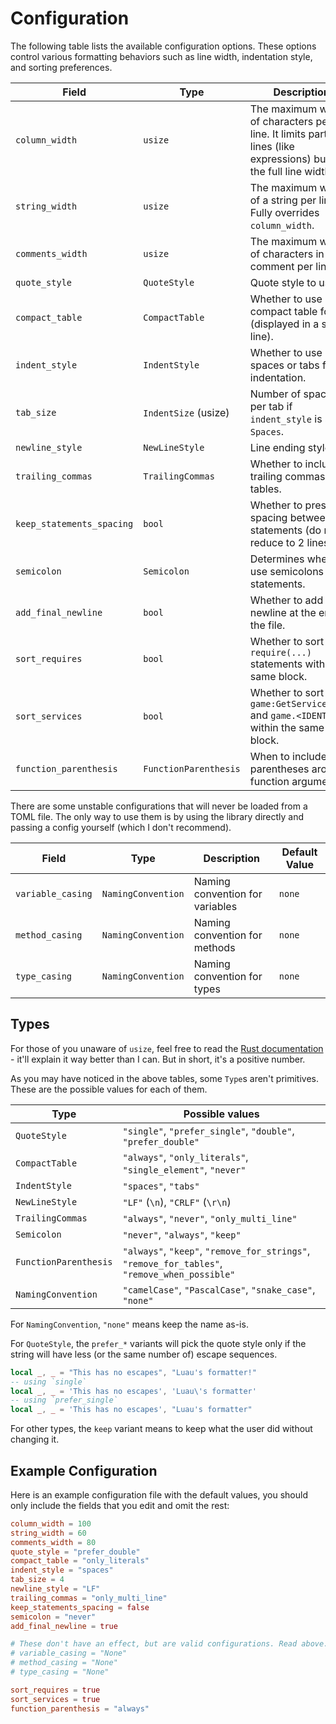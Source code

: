 # Configuration

The following table lists the available configuration options. These options control various formatting behaviors such as line width, indentation style, and sorting preferences.

| Field                     | Type                  | Description                                                                                                        | Default Value       |
|---------------------------|-----------------------|--------------------------------------------------------------------------------------------------------------------|---------------------|
| `column_width`            | `usize`               | The maximum width of characters per line. It limits parts of lines (like expressions) but not the full line width. | `100`               |
| `string_width`            | `usize`               | The maximum width of a string per line. Fully overrides `column_width`.                                            | `60`                |
| `comments_width`          | `usize`               | The maximum width of characters in a comment per line.                                                             | `80`                |
| `quote_style`             | `QuoteStyle`          | Quote style to use.                                                                                                | `"prefer_double"`   |
| `compact_table`           | `CompactTable`        | Whether to use compact table format (displayed in a single line).                                                  | `"only_literals"`   |
| `indent_style`            | `IndentStyle`         | Whether to use spaces or tabs for indentation.                                                                     | `"spaces"`          |
| `tab_size`                | `IndentSize` (usize)  | Number of spaces per tab if `indent_style` is set to `Spaces`.                                                     | `4`                 |
| `newline_style`           | `NewLineStyle`        | Line ending style.                                                                                                 | `"LF"`              |
| `trailing_commas`         | `TrailingCommas`      | Whether to include trailing commas in tables.                                                                      | `"only_multi_line"` |
| `keep_statements_spacing` | `bool`                | Whether to preserve spacing between statements (do not reduce to 2 lines).                                         | `false`             |
| `semicolon`               | `Semicolon`           | Determines when to use semicolons after statements.                                                                | `"never"`           |
| `add_final_newline`       | `bool`                | Whether to add a newline at the end of the file.                                                                   | `true`              |
| `sort_requires`           | `bool`                | Whether to sort `require(...)` statements within the same block.                                                   | `true`              |
| `sort_services`           | `bool`                | Whether to sort `game:GetService(...)` and `game.<IDENT>` within the same block.                                   | `true`              |
| `function_parenthesis`    | `FunctionParenthesis` | When to include parentheses around function arguments.                                                             | `"always"`          |

There are some unstable configurations that will never be loaded from a TOML file. The only way to use them is by using the library directly and passing a config yourself (which I don't recommend).

| Field            | Type               | Description                     | Default Value |
|------------------|------------------- |---------------------------------|---------------|
| `variable_casing`| `NamingConvention` | Naming convention for variables | `none`        |
| `method_casing`  | `NamingConvention` | Naming convention for methods   | `none`        |
| `type_casing`    | `NamingConvention` | Naming convention for types     | `none`        |

## Types

For those of you unaware of `usize`, feel free to read the [Rust documentation](https://doc.rust-lang.org/std/primitive.usize.html) - it'll explain it way better than I can. But in short, it's a positive number.

As you may have noticed in the above tables, some `Type`s aren't primitives. These are the possible values for each of them.

| Type                  | Possible values                                                                               |
|-----------------------|-----------------------------------------------------------------------------------------------|
| `QuoteStyle`          | `"single"`, `"prefer_single"`, `"double"`, `"prefer_double"`                                  |
| `CompactTable`        | `"always"`, `"only_literals"`, `"single_element"`, `"never"`                                  |
| `IndentStyle`         | `"spaces"`, `"tabs"`                                                                          |
| `NewLineStyle`        | `"LF"` (`\n`), `"CRLF"` (`\r\n`)                                               |
| `TrailingCommas`      | `"always"`, `"never"`, `"only_multi_line"`                                                    |
| `Semicolon`           | `"never"`, `"always"`, `"keep"`                                                               |
| `FunctionParenthesis` | `"always"`, `"keep"`, `"remove_for_strings"`, `"remove_for_tables"`, `"remove_when_possible"` |
| `NamingConvention`    | `"camelCase"`, `"PascalCase"`, `"snake_case"`, `"none"`                                       |

For `NamingConvention`, `"none"` means keep the name as-is.

For `QuoteStyle`, the `prefer_*` variants will pick the quote style only if the string will have less (or the same number of) escape sequences.

```lua
local _, _ = "This has no escapes", "Luau's formatter!"
-- using `single`
local _, _ = 'This has no escapes', 'Luau\'s formatter'
-- using `prefer_single`
local _, _ = 'This has no escapes', "Luau's formatter"
```

For other types, the `keep` variant means to keep what the user did without changing it.

## Example Configuration

Here is an example configuration file with the default values, you should only include the fields that you edit and omit the rest:

```toml
column_width = 100
string_width = 60
comments_width = 80
quote_style = "prefer_double"
compact_table = "only_literals"
indent_style = "spaces"
tab_size = 4
newline_style = "LF"
trailing_commas = "only_multi_line"
keep_statements_spacing = false
semicolon = "never"
add_final_newline = true

# These don't have an effect, but are valid configurations. Read above.
# variable_casing = "None"
# method_casing = "None"
# type_casing = "None"

sort_requires = true
sort_services = true
function_parenthesis = "always"
```
